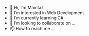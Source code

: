 - 👋 Hi, I’m Mamtaz
- 👀 I’m interested in Web Development
- 🌱 I’m currently learning C#
- 💞️ I’m looking to collaborate on ...
- 📫 How to reach me ...

<!---
MamtazDev/MamtazDev is a ✨ special ✨ repository because its `README.md` (this file) appears on your GitHub profile.
You can click the Preview link to take a look at your changes.
--->
